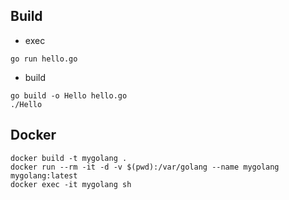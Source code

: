 ## Build
* exec

```
go run hello.go
```

* build

```
go build -o Hello hello.go
./Hello
```

## Docker

```
docker build -t mygolang .
docker run --rm -it -d -v $(pwd):/var/golang --name mygolang mygolang:latest
docker exec -it mygolang sh
```
